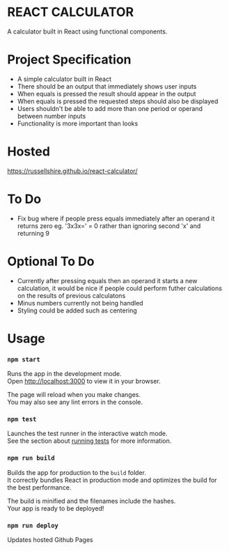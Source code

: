 # REACT CALCULATOR

A calculator built in React using functional components.

# Project Specification

- A simple calculator built in React
- There should be an output that immediately shows user inputs
- When equals is pressed the result should appear in the output
- When equals is pressed the requested steps should also be displayed
- Users shouldn't be able to add more than one period or operand between number inputs
- Functionality is more important than looks

# Hosted

https://russellshire.github.io/react-calculator/

# To Do

- Fix bug where if people press equals immediately after an operand it returns zero eg. '3x3x=' = 0 rather than ignoring second 'x' and returning 9

# Optional To Do

- Currently after pressing equals then an operand it starts a new calculation, it would be nice if people could perform futher calculations on the results of previous calculatons
- Minus numbers currently not being handled
- Styling could be added such as centering

# Usage

### `npm start`

Runs the app in the development mode.\
Open [http://localhost:3000](http://localhost:3000) to view it in your browser.

The page will reload when you make changes.\
You may also see any lint errors in the console.

### `npm test`

Launches the test runner in the interactive watch mode.\
See the section about [running tests](https://facebook.github.io/create-react-app/docs/running-tests) for more information.

### `npm run build`

Builds the app for production to the `build` folder.\
It correctly bundles React in production mode and optimizes the build for the best performance.

The build is minified and the filenames include the hashes.\
Your app is ready to be deployed!

### `npm run deploy`

Updates hosted Github Pages
